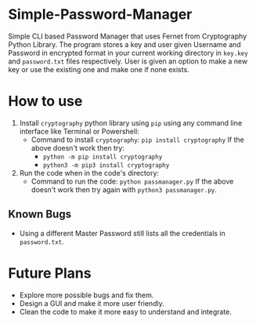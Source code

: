 # Simple-Password-Manager
Simple CLI based Password Manager that uses Fernet from Cryptography Python Library. The program stores a key and user given Username and Password in encrypted format in your current working directory in `key.key` and `password.txt` files respectively. User is given an option to make a new key or use the existing one and make one if none exists.

# How to use
1. Install `cryptography` python library using `pip` using any command line interface like Terminal or Powershell:
   - Command to install `cryptography`: `pip install cryptography`
     If the above doesn't work then try:
      - `python -m pip install cryptography`
      - `python3 -m pip3 install cryptography`
2. Run the code when in the code's directory:
   - Command to run the code: `python passmanager.py`
     If the above doesn't work then try again with `python3 passmanager.py`.
     
## Known Bugs
- Using a different Master Password still lists all the credentials in `password.txt`.

# Future Plans
- Explore more possible bugs and fix them.
- Design a GUI and make it more user friendly.
- Clean the code to make it more easy to understand and integrate.
